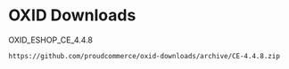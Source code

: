 OXID Downloads
==============

OXID_ESHOP_CE_4.4.8

	https://github.com/proudcommerce/oxid-downloads/archive/CE-4.4.8.zip
